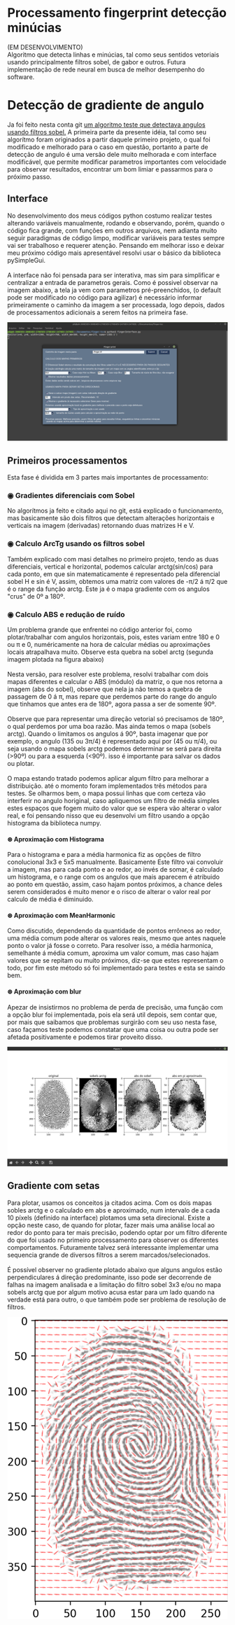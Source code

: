 <h1> Processamento fingerprint detecção minúcias </h1>
(EM DESENVOLVIMENTO)<br>
Algoritmo que detecta linhas e minúcias, tal como seus sentidos vetoriais usando principalmente filtros sobel, de gabor e outros. Futura implementação de rede neural em busca de melhor desempenho do software.

<h1>Detecção de gradiente de angulo</h1>
Ja foi feito nesta conta git <a href="https://github.com/paulo-henrique-phcm/SOBEL-deteccao-de-angulo-linhas-de-plantacao">um algoritmo teste que detectava angulos usando filtros sobel.</a>
A primeira parte da presente idéia, tal como seu algorítmo foram originados a partir daquele primeiro projeto, o qual foi modificado e melhorado para o caso em questão, portanto a parte de detecção de angulo é uma versão dele muito melhorada e com interface modificável, que permite modificar parametros importantes com velocidade para observar resultados, encontrar um bom limiar e passarmos para o próximo passo.

<h2> Interface</h2>
<p>
  No desenvolvimento dos meus códigos python costumo realizar testes alterando variáveis manualmente, rodando e observando, porém, quando o código fica grande, com funções em outros arquivos, nem adianta muito seguir paradigmas de código limpo, modificar variáveis para testes sempre vai ser trabalhoso e requerer atenção.  Pensando em melhorar isso e deixar meu próximo código mais apresentável resolvi usar o básico da biblioteca pySimpleGui. <br><br>
  A interface não foi pensada para ser interativa, mas sim para simplificar e centralizar a entrada de parametros gerais. Como é possivel observar na imagem abaixo, a tela ja vem com parametros pré-preenchidos, (o default pode ser modificado no código para agilizar) é necessário informar primeiramente o caminho da imagem a ser processada, logo depois, dados de processamentos adicionais a serem feitos na primeira fase.
</p>
<img src="Captura de tela de 2021-01-08 10-06-04.png"/>

<h2> Primeiros processamentos</h2>
<p> 
  Esta fase é dividida em 3 partes mais importantes de processamento:<br>
    <h3>◉ Gradientes diferenciais com Sobel</h3>
      No algorítmos ja feito e citado aqui no git, está explicado o funcionamento, mas basicamente são dois filtros que detectam alterações horizontais e verticais na imagem (derivadas) retornando duas matrizes H e V.
    <h3>◉ Calculo ArcTg usando os filtros sobel</h3>
      Também explicado com masi detalhes no primeiro projeto, tendo as duas diferenciais, vertical e horizontal, podemos calcular arctg(sin/cos) para cada ponto, em que sin matematicamente é representado pela diferencial sobel H e sin é V, assim, obtemos uma matriz com valores de -π/2 á π/2 que é o range da função arctg. Este ja é o mapa gradiente com os angulos "crus" de 0º a 180º.
    <h3>◉ Calculo ABS e redução de ruído</h3>
      Um problema grande que enfrentei no código anterior foi, como plotar/trabalhar com angulos horizontais, pois, estes variam entre 180 e 0 ou π e 0, numéricamente na hora de calcular médias ou aproximações locais atrapalhava muito. Observe esta quebra na sobel arctg (segunda imagem plotada na figura abaixo)<br><br>
      Nesta versão, para resolver este problema, resolvi trabalhar com dois mapas diferentes e calcular o ABS (módulo) da matriz, o que nos retorna a imagem (abs do sobel), observe que nela ja não temos a quebra de passagem de 0 á π, mas repare que perdemos parte do range do angulo que tinhamos que antes era de 180º, agora passa a ser de somente 90º.<br><br>
      Observe que para representar uma direção vetorial só precisamos de 180º, o qual perdemos por uma boa razão. Mas ainda temos o mapa (sobels arctg). Quando o limitamos os angulos á 90º, basta imagenar que por exemplo, o angulo (135 ou 3π/4) é representado aqui por (45 ou π/4), ou seja usando o mapa sobels arctg podemos determinar se será para direita (>90º) ou para a esquerda (<90º). isso é importante para salvar os dados ou plotar.<br><br>
      O mapa estando tratado podemos aplicar algum filtro para melhorar a distribuição. até o momento foram implementados três métodos para testes.
      Se olharmos bem, o mapa possui linhas que com certeza vão interferir no angulo horiginal, caso apliquemos um filtro de média simples estes espaços que fogem muito do valor que se espera vão alterar o valor real, e foi pensando nisso que eu desenvolvi um filtro usando a opção histograma da biblioteca numpy.
      <h4>⊛ Aproximação com Histograma</h4>
  Para o histograma e para a média harmonica fiz as opções de filtro conolucional 3x3 e 5x5 manualmente. Basicamente Este filtro vai convoluir a imagem, mas para cada ponto e ao redor, ao invés de somar, é calculado um histograma, e o range com os angulos que mais aparecem é atribuido ao ponto em questão, assim, caso hajam pontos próximos, a chance deles serem considerados é muito menor e o risco de alterar o valor real por calculo de média é diminuido. 
      <h4>⊛ Aproximação com MeanHarmonic</h4>
  Como discutido, dependendo da quantidade de pontos errôneos ao redor, uma média comum pode alterar os valores reais, mesmo que antes naquele ponto o valor já fosse o correto. Para resolver isso, a média harmonica, semelhante á média comum, aproxima um valor comum, mas caso hajam valores que se repitam ou muito próximos, diz-se que estes representam o todo, por fim este método só foi implementado para testes e esta se saindo bem.
      <h4>⊛ Aproximação com blur</h4>
  Apezar de insistirmos no problema de perda de precisão, uma função com a opção blur foi implementada, pois ela será util depois, sem contar que, por mais que saibamos que problemas surgirão com seu uso nesta fase, caso façamos teste podemos constatar que uma coisa ou outra pode ser afetada positivamente e podemos tirar proveito disso.
</p>
<img src="Captura de tela de 2021-01-08 10-26-19.png"/>

<h2> Gradiente com setas</h2>
<p>
  Para plotar, usamos os conceitos ja citados acima. Com os dois mapas sobles arctg e o calculado em abs e aproximado, num intervalo de a cada 10 píxels (definido na interface) plotamos uma seta direcional. Existe a opção neste caso, de quando for plotar, fazer mais uma análise local ao redor do ponto para ter mais precisão, podendo optar por um filtro diferente do que foi usado no primeiro processamento para observer os diferentes comportamentos. Futuramente talvez será interessante implementar uma sequencia grande de diversos filtros a serem marcados/selecionados.<br><br>
  É possível observer no gradiente plotado abaixo que alguns angulos estão perpendiculares á direção predominante, isso pode ser decorrende de falhas na imagem analisada e a limitação do filtro sobel 3x3 e/ou no mapa sobels arctg que por algum motivo acusa estar para um lado quando na verdade está para outro, o que também pode ser problema de resolução de filtros.
</p>
<img src="setas.png"/>
